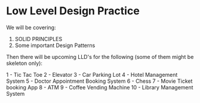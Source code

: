 # Low Level Design Practice


We will be covering:

1. SOLID PRINCIPLES
2. Some important Design Patterns

Then there will be upcoming LLD's for the following (some of them might be skeleton only):

1 - Tic Tac Toe
2 - Elevator
3 - Car Parking Lot
4 - Hotel Management System
5 - Doctor Appointment Booking System
6 - Chess
7 - Movie Ticket booking App
8 - ATM
9 - Coffee Vending Machine
10 - Library Management System

